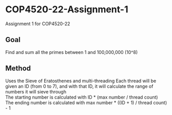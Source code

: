 # COP4520-22-Assignment-1
Assignment 1 for COP4520-22

## Goal
Find and sum all the primes between 1 and 100,000,000 (10^8)

## Method
Uses the Sieve of Eratosthenes and multi-threading
Each thread will be given an ID (from 0 to 7), and with that ID, it will calculate the range of numbers it will sieve through <br />
The starting number is calculated with ID \* (max number / thread count) <br />
The ending number is calculated with max number \* ((ID + 1) / thread count) - 1 <br />
